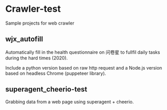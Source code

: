 # Crawler-test

Sample projects for web crawler

## wjx_autofill

Automatically fill in the health questionnaire on 问卷星 to fullfil daily tasks during the hard times (2020). 

Include a python version based on raw http request and a Node.js version based on headless Chrome (puppeteer library). 

## superagent_cheerio-test

Grabbing data from a web page using superagent + cheerio. 